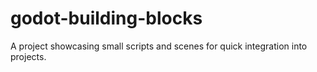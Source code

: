 # godot-building-blocks
A project showcasing small scripts and scenes for quick integration into projects.
